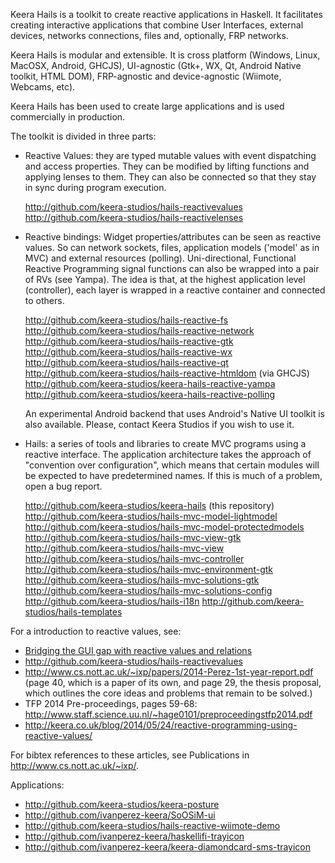 Keera Hails is a toolkit to create reactive applications in Haskell.
It facilitates creating interactive applications that combine User
Interfaces, external devices, networks connections, files and, optionally,
FRP networks.

Keera Hails is modular and extensible. It is cross platform (Windows, Linux,
MacOSX, Android, GHCJS), UI-agnostic (Gtk+, WX, Qt, Android Native toolkit,
HTML DOM), FRP-agnostic and device-agnostic (Wiimote, Webcams, etc).

Keera Hails has been used to create large applications and is used commercially
in production.

The toolkit is divided in three parts:
* Reactive Values: they are typed mutable values with event dispatching and
access properties. They can be modified by lifting functions and applying
lenses to them. They can also be connected so that they stay in sync during
program execution.

  http://github.com/keera-studios/hails-reactivevalues
  http://github.com/keera-studios/hails-reactivelenses

* Reactive bindings: Widget properties/attributes can be seen as
reactive values. So can network sockets, files, application models ('model'
as in MVC) and external resources (polling). Uni-directional, Functional
Reactive Programming signal functions can also be wrapped into a pair
of RVs (see Yampa). The idea is that, at the highest application level
(controller), each layer is wrapped in a reactive container and connected
to others.

  http://github.com/keera-studios/hails-reactive-fs
  http://github.com/keera-studios/hails-reactive-network
  http://github.com/keera-studios/hails-reactive-gtk
  http://github.com/keera-studios/hails-reactive-wx
  http://github.com/keera-studios/hails-reactive-qt
  http://github.com/keera-studios/hails-reactive-htmldom (via GHCJS)
  http://github.com/keera-studios/keera-hails-reactive-yampa
  http://github.com/keera-studios/keera-hails-reactive-polling
  
  An experimental Android backend that uses Android's Native UI toolkit
  is also available. Please, contact Keera Studios if you wish to
  use it.

* Hails: a series of tools and libraries to create MVC programs using
  a reactive interface. The application architecture takes the approach of
  "convention over configuration", which means that certain modules will be
  expected to have predetermined names. If this is much of a problem, open a
  bug report.

  http://github.com/keera-studios/keera-hails (this repository)
  http://github.com/keera-studios/hails-mvc-model-lightmodel
  http://github.com/keera-studios/hails-mvc-model-protectedmodels
  http://github.com/keera-studios/hails-mvc-view-gtk
  http://github.com/keera-studios/hails-mvc-view
  http://github.com/keera-studios/hails-mvc-controller
  http://github.com/keera-studios/hails-mvc-environment-gtk
  http://github.com/keera-studios/hails-mvc-solutions-gtk
  http://github.com/keera-studios/hails-mvc-solutions-config
  http://github.com/keera-studios/hails-i18n
  http://github.com/keera-studios/hails-templates

For a introduction to reactive values, see:
* [Bridging the GUI gap with reactive values and relations](http://dl.acm.org/citation.cfm?id=2804316)
* http://github.com/keera-studios/hails-reactivevalues
* http://www.cs.nott.ac.uk/~ixp/papers/2014-Perez-1st-year-report.pdf (page
  40, which is a paper of its own, and page 29, the thesis proposal, which
  outlines the core ideas and problems that remain to be solved.)
* TFP 2014 Pre-proceedings, pages 59-68:
  http://www.staff.science.uu.nl/~hage0101/preproceedingstfp2014.pdf
* http://keera.co.uk/blog/2014/05/24/reactive-programming-using-reactive-values/
  
For bibtex references to these articles, see Publications in http://www.cs.nott.ac.uk/~ixp/.

Applications:
* http://github.com/keera-studios/keera-posture
* http://github.com/ivanperez-keera/SoOSiM-ui
* http://github.com/keera-studios/hails-reactive-wiimote-demo
* http://github.com/ivanperez-keera/haskellifi-trayicon
* http://github.com/ivanperez-keera/keera-diamondcard-sms-trayicon
